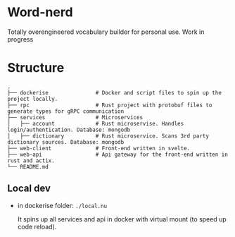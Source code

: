 # Word-nerd
  Totally overengineered vocabulary builder for personal use. Work in progress

# Structure
    .
    ├── dockerise               # Docker and script files to spin up the project locally.
    ├── rpc                     # Rust project with protobuf files to generate types for gRPC communication
    ├── services                # Microservices
    │   ├── account             # Rust microservise. Handles login/authentication. Database: mongodb
    │   ├── dictionary          # Rust microservice. Scans 3rd party dictionary sources. Database: mongodb
    ├── web-client              # Front-end written in svelte.
    ├── web-api                 # Api gateway for the front-end written in rust and actix.
    └── README.md

## Local dev
- in dockerise folder: `./local.nu`

  It spins up all services and api in docker with virtual mount (to speed up code reload).
  
